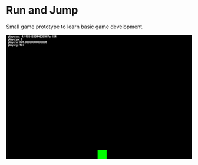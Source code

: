 # Run and Jump

Small game prototype to learn basic game development.

![Game Preview](run-and-jump.gif)
